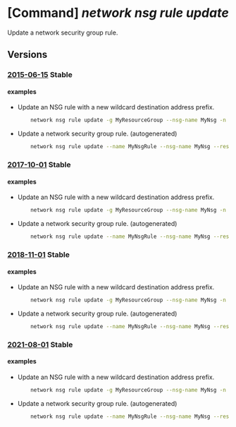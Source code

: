 # [Command] _network nsg rule update_

Update a network security group rule.

## Versions

### [2015-06-15](/Resources/mgmt-plane/L3N1YnNjcmlwdGlvbnMve30vcmVzb3VyY2Vncm91cHMve30vcHJvdmlkZXJzL21pY3Jvc29mdC5uZXR3b3JrL25ldHdvcmtzZWN1cml0eWdyb3Vwcy97fS9zZWN1cml0eXJ1bGVzL3t9/2015-06-15.xml) **Stable**

<!-- mgmt-plane /subscriptions/{}/resourcegroups/{}/providers/microsoft.network/networksecuritygroups/{}/securityrules/{} 2015-06-15 -->

#### examples

- Update an NSG rule with a new wildcard destination address prefix.
    ```bash
        network nsg rule update -g MyResourceGroup --nsg-name MyNsg -n MyNsgRule --destination-address-prefix '*'
    ```

- Update a network security group rule. (autogenerated)
    ```bash
        network nsg rule update --name MyNsgRule --nsg-name MyNsg --resource-group MyResourceGroup --source-address-prefixes 208.130.28/24
    ```

### [2017-10-01](/Resources/mgmt-plane/L3N1YnNjcmlwdGlvbnMve30vcmVzb3VyY2Vncm91cHMve30vcHJvdmlkZXJzL21pY3Jvc29mdC5uZXR3b3JrL25ldHdvcmtzZWN1cml0eWdyb3Vwcy97fS9zZWN1cml0eXJ1bGVzL3t9/2017-10-01.xml) **Stable**

<!-- mgmt-plane /subscriptions/{}/resourcegroups/{}/providers/microsoft.network/networksecuritygroups/{}/securityrules/{} 2017-10-01 -->

#### examples

- Update an NSG rule with a new wildcard destination address prefix.
    ```bash
        network nsg rule update -g MyResourceGroup --nsg-name MyNsg -n MyNsgRule --destination-address-prefix '*'
    ```

- Update a network security group rule. (autogenerated)
    ```bash
        network nsg rule update --name MyNsgRule --nsg-name MyNsg --resource-group MyResourceGroup --source-address-prefixes 208.130.28/24
    ```

### [2018-11-01](/Resources/mgmt-plane/L3N1YnNjcmlwdGlvbnMve30vcmVzb3VyY2Vncm91cHMve30vcHJvdmlkZXJzL21pY3Jvc29mdC5uZXR3b3JrL25ldHdvcmtzZWN1cml0eWdyb3Vwcy97fS9zZWN1cml0eXJ1bGVzL3t9/2018-11-01.xml) **Stable**

<!-- mgmt-plane /subscriptions/{}/resourcegroups/{}/providers/microsoft.network/networksecuritygroups/{}/securityrules/{} 2018-11-01 -->

#### examples

- Update an NSG rule with a new wildcard destination address prefix.
    ```bash
        network nsg rule update -g MyResourceGroup --nsg-name MyNsg -n MyNsgRule --destination-address-prefix '*'
    ```

- Update a network security group rule. (autogenerated)
    ```bash
        network nsg rule update --name MyNsgRule --nsg-name MyNsg --resource-group MyResourceGroup --source-address-prefixes 208.130.28/24
    ```

### [2021-08-01](/Resources/mgmt-plane/L3N1YnNjcmlwdGlvbnMve30vcmVzb3VyY2Vncm91cHMve30vcHJvdmlkZXJzL21pY3Jvc29mdC5uZXR3b3JrL25ldHdvcmtzZWN1cml0eWdyb3Vwcy97fS9zZWN1cml0eXJ1bGVzL3t9/2021-08-01.xml) **Stable**

<!-- mgmt-plane /subscriptions/{}/resourcegroups/{}/providers/microsoft.network/networksecuritygroups/{}/securityrules/{} 2021-08-01 -->

#### examples

- Update an NSG rule with a new wildcard destination address prefix.
    ```bash
        network nsg rule update -g MyResourceGroup --nsg-name MyNsg -n MyNsgRule --destination-address-prefix '*'
    ```

- Update a network security group rule. (autogenerated)
    ```bash
        network nsg rule update --name MyNsgRule --nsg-name MyNsg --resource-group MyResourceGroup --source-address-prefixes 208.130.28/24
    ```
